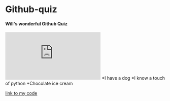 # Github-quiz
#### **Will's wonderful Github Quiz**
![image of balloons](http://hdwarena.com/wonderful-image.html) 
*I have a dog 
*I know a touch of python
*Chocolate ice cream

[link to my code](https://github.com/wwildridge19/Github-quiz/blob/master/Hellonew4.py) 
